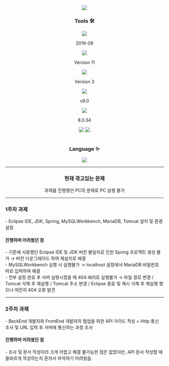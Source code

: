 <div align=center>
	<img src="https://capsule-render.vercel.app/api?type=Rounded&color=auto&height=200&section=header&text=Comento%20Project%20-%20Backend&fontSize=50" />	
</div>
<div align=center>
	<p> <h3>Tools 🛠</h3></p>
</div>
<div align=center>
  <img src="https://img.shields.io/badge/Eclipse%20IDE-2C2255?style=flat&logo=EclipseIDE&logoColor=white" /> <p>2019-09</p>
  <img src="https://img.shields.io/badge/JDK-2C2255?style=flat&logo=JDK&logoColor=white" /> <p>Version 11</p>
  <img src="https://img.shields.io/badge/Spring-6DB33F?style=flat&logo=Spring&logoColor=white" /> <p>Version 3</p>
  <img src="https://img.shields.io/badge/Tomcat-F8DC75?style=flat&logo=ApacheTomcat&logoColor=white" /> <p>v9.0</p>
  <img src="https://img.shields.io/badge/MySQL%20Workbench-05638f?style=flat&logo=MySQLWorkbench&logoColor=white" /> <p>8.0.34</p>
    	<img src="https://img.shields.io/badge/Mybatis-000000?style=flat&logo=Fluentd&logoColor=white" />
	<img src="https://img.shields.io/badge/GitHub-181717?style=flat&logo=GitHub&logoColor=white" />
</div>
<br>
<div align=center>
	<p> <h3> Language ✨</h3></p>
</div>
<div align=center>
  <img src="https://img.shields.io/badge/Java-007396?style=flat&logo=Conda-Forge&logoColor=white" />
</div>
<hr>
<div align=center>
	<p><h3> 현재 겪고있는 문제</h3>
		과제를 진행했던 PC의 문제로 PC 실행 불가
</div>
<hr>
<div>
	<p>
		<h3> 1주차 과제</h3>
		- Eclipse IDE, JDK, Spring, MySQLWorkbench, MariaDB, Tomcat 설치 및 환경설정<br>
		<h4> 진행하며 어려웠던 점</h4>
		- 기존에 사용했던 Eclipse IDE 및 JDK 버전 불일치로 인한 Spring 프로젝트 생성 불가 → 버전 다운그레이드 하여 재설치로 해결<br>
		- MySQLWorkbench 실행 시 실행불가 → localhost 설정에서 MariaDB 비밀번호 따로 입력하여 해결<br>
                - 전부 설정 완료 후 서버 실행시켰을 때 404 에러로 실행불가 → 파일 경로 변경 / Tomcat 삭제 후 재실행 / Tomcat 주소 변경 / Eclipse 종료 및 캐시 삭제 후 재실행 했으나 여전히 404 오류 발견<br>
	</p>
</div>
<hr>
<div>
	<p>
		<h3> 2주차 과제</h3>
		- BackEnd 개발자와 FrontEnd 개발자의 협업을 위한 API 가이드 작성 + Http 통신 조사 및 URL 입력 후 서버에 통신하는 과정 조사 <br>
		<h4> 진행하며 어려웠던 점</h4>
		- 조사 및 문서 작성이라 크게 어렵고 해결 불가능한 점은 없었지만, API 문서 작성할 때 올바르게 작성하는지 혼자서 파악하기 어려웠음.<br>
	</p>
</div>
